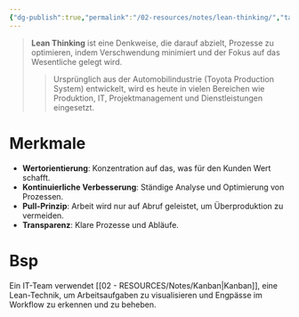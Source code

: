 ```yaml
---
{"dg-publish":true,"permalink":"/02-resources/notes/lean-thinking/","tags":["projektmanagement"],"noteIcon":"","updated":"2024-11-19T20:09:19.000+01:00"}
---
```


>**Lean Thinking** ist eine Denkweise, die darauf abzielt, Prozesse zu optimieren, indem Verschwendung minimiert und der Fokus auf das Wesentliche gelegt wird. 
>>Ursprünglich aus der Automobilindustrie (Toyota Production System) entwickelt, wird es heute in vielen Bereichen wie Produktion, IT, Projektmanagement und Dienstleistungen eingesetzt.  

# Merkmale
- **Wertorientierung**: Konzentration auf das, was für den Kunden Wert schafft.  
- **Kontinuierliche Verbesserung**: Ständige Analyse und Optimierung von Prozessen.  
- **Pull-Prinzip**: Arbeit wird nur auf Abruf geleistet, um Überproduktion zu vermeiden.  
- **Transparenz**: Klare Prozesse und Abläufe.  

# Bsp  
Ein IT-Team verwendet [[02 - RESOURCES/Notes/Kanban\|Kanban]], eine Lean-Technik, um Arbeitsaufgaben zu visualisieren und Engpässe im Workflow zu erkennen und zu beheben.